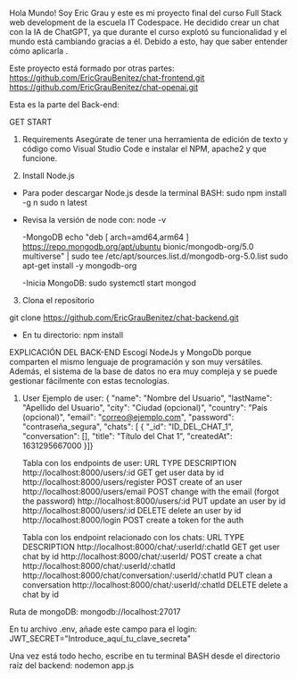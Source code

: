 Hola Mundo! Soy Eric Grau y este es mi proyecto final del curso Full Stack web development de la escuela IT Codespace. He decidido crear un chat con la IA de ChatGPT, ya que durante el curso explotó su funcionalidad y el mundo está cambiando gracias a él. Debido a esto, hay que saber entender cómo aplicarla .

Este proyecto está formado por otras partes:
https://github.com/EricGrauBenitez/chat-frontend.git
https://github.com/EricGrauBenitez/chat-openai.git

Esta es la parte del Back-end:

GET START

1. Requirements
   Asegúrate de tener una herramienta de edición de texto y código como Visual Studio Code e instalar el NPM, apache2 y que funcione.

2. Install
   Node.js

- Para poder descargar Node.js desde la terminal BASH:
  sudo npm install -g n
  sudo n latest

- Revisa la versión de node con:
  node -v

  -MongoDB
  echo "deb [ arch=amd64,arm64 ] https://repo.mongodb.org/apt/ubuntu bionic/mongodb-org/5.0 multiverse" | sudo tee /etc/apt/sources.list.d/mongodb-org-5.0.list
  sudo apt-get install -y mongodb-org

  -Inicia MongoDB:
  sudo systemctl start mongod

3. Clona el repositorio

git clone https://github.com/EricGrauBenitez/chat-backend.git

- En tu directorio:
  npm install

EXPLICACIÓN DEL BACK-END
Escogí NodeJs y MongoDb porque comparten el mismo lenguaje de programación y son muy versátiles. Además, el sistema de la base de datos no era muy compleja y se puede gestionar fácilmente con estas tecnologías.

1. User
   Ejemplo de user:
   {
   "name": "Nombre del Usuario",
   "lastName": "Apellido del Usuario",
   "city": "Ciudad (opcional)",
   "country": "País (opcional)",
   "email": "correo@ejemplo.com",
   "password": "contraseña_segura",
   "chats": [
   {
   "\_id": "ID_DEL_CHAT_1",
   "conversation": [],
   "title": "Título del Chat 1",
   "createdAt": 1631295667000
   }]}

   Tabla con los endpoints de user:
   URL TYPE DESCRIPTION
   http://localhost:8000/users/:id GET get user data by id
   http://localhost:8000/users/register POST create of an user
   http://localhost:8000/users/email POST change with the email (forgot the password)
   http://localhost:8000/users/:id PUT update an user by id
   http://localhost:8000/users/:id DELETE delete an user by id
   http://localhost:8000/login POST create a token for the auth

   Tabla con los endpoint relacionado con los chats:
   URL TYPE DESCRIPTION
   http://localhost:8000/chat/:userId/:chatId GET get user chat by id
   http://localhost:8000/chat/:userId/ POST create a chat
   http://localhost:8000/chat/:userId/:chatId
   http://localhost:8000/chat/conversation/:userId/:chatId PUT clean a conversation
   http://localhost:8000/chat/:userId/:chatId DELETE delete a chat by id

Ruta de mongoDB: mongodb://localhost:27017

En tu archivo .env, añade este campo para el login:
JWT_SECRET="Introduce_aquí_tu_clave_secreta"

Una vez está todo hecho, escribe en tu terminal BASH desde el directorio raíz del backend:
nodemon app.js
